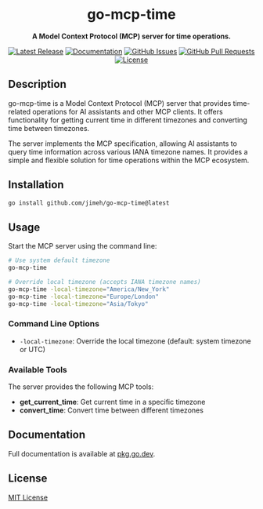 <div align="center">

# go-mcp-time

**A Model Context Protocol (MCP) server for time operations.**

[![Latest Release](https://img.shields.io/github/release/jimeh/go-mcp-time.svg)](https://github.com/jimeh/go-mcp-time/releases)
[![Documentation](https://img.shields.io/badge/godoc-reference-blue.svg)](https://pkg.go.dev/github.com/jimeh/go-mcp-time)
[![GitHub Issues](https://img.shields.io/github/issues/jimeh/go-mcp-time.svg)](https://github.com/jimeh/go-mcp-time/issues)
[![GitHub Pull Requests](https://img.shields.io/github/issues-pr/jimeh/go-mcp-time.svg)](https://github.com/jimeh/go-mcp-time/pulls)
[![License](https://img.shields.io/github/license/jimeh/go-mcp-time.svg)](https://github.com/jimeh/go-mcp-time/blob/main/LICENSE)

</div>

## Description

go-mcp-time is a Model Context Protocol (MCP) server that provides time-related operations for AI assistants and other MCP clients. It offers functionality for getting current time in different timezones and converting time between timezones.

The server implements the MCP specification, allowing AI assistants to query time information across various IANA timezone names. It provides a simple and flexible solution for time operations within the MCP ecosystem.

## Installation

```bash
go install github.com/jimeh/go-mcp-time@latest
```

## Usage

Start the MCP server using the command line:

```bash
# Use system default timezone
go-mcp-time

# Override local timezone (accepts IANA timezone names)
go-mcp-time -local-timezone="America/New_York"
go-mcp-time -local-timezone="Europe/London"
go-mcp-time -local-timezone="Asia/Tokyo"
```

### Command Line Options

- `-local-timezone`: Override the local timezone (default: system timezone or UTC)

### Available Tools

The server provides the following MCP tools:

- **get_current_time**: Get current time in a specific timezone
- **convert_time**: Convert time between different timezones

## Documentation

Full documentation is available at [pkg.go.dev](https://pkg.go.dev/github.com/jimeh/go-mcp-time).

## License

[MIT License](https://github.com/jimeh/go-mcp-time/blob/main/LICENSE)